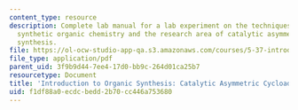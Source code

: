 ```yaml
---
content_type: resource
description: Complete lab manual for a lab experiment on the techniques employed in
  synthetic organic chemistry and the research area of catalytic asymmetric organic
  synthesis.
file: https://ol-ocw-studio-app-qa.s3.amazonaws.com/courses/5-37-introduction-to-organic-synthesis-laboratory-spring-2009/f1df88a0ecdcbedd2b70cc446a753680_MIT5_37s09_lab01.pdf
file_type: application/pdf
parent_uid: 3f9b9d44-7ee4-17d0-bb9c-264d01ca25b7
resourcetype: Document
title: 'Introduction to Organic Synthesis: Catalytic Asymmetric Cycloadditions '
uid: f1df88a0-ecdc-bedd-2b70-cc446a753680
---
```

